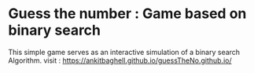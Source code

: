 # Guess the number : Game based on binary search

This simple game serves as an interactive simulation of a binary search Algorithm.
visit : https://ankitbaghell.github.io/guessTheNo.github.io/
